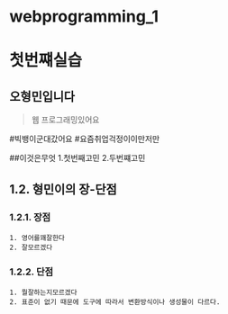# webprogramming_1
첫번쨰실습
=============
오형민입니다
-----------
> 웹 프로그래밍있어요

#빅뱅이군대갔어요
#요즘취업걱정이이만저만
 
##이것은무엇
1.첫번째고민
2.두번쨰고민


## 1.2. 형민이의 장-단점
### 1.2.1. 장점
	1. 영어를꽤잘한다
	2. 잘모르겠다
### 1.2.2. 단점
	1. 뭘잘하는지모르겠다
	2. 표준이 없기 때문에 도구에 따라서 변환방식이나 생성물이 다르다.
